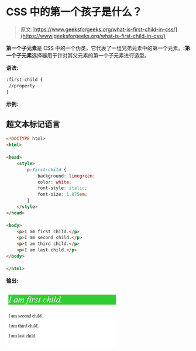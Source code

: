 # CSS 中的第一个孩子是什么？

> 原文:[https://www.geeksforgeeks.org/what-is-first-child-in-css/](https://www.geeksforgeeks.org/what-is-first-child-in-css/)

**第一个子元素**是 CSS 中的一个伪类，它代表了一组兄弟元素中的第一个元素。**:第一个子元素**选择器用于针对其父元素的第一个子元素进行造型。

**语法:**

```html
:first-child {
 //property
}
```

**示例:**

## 超文本标记语言

```html
<!DOCTYPE html> 
<html> 

<head> 
    <style> 
        p:first-child { 
            background: limegreen; 
            color: white; 
            font-style: italic; 
            font-size: 1.875em; 
        } 
    </style> 
</head> 

<body> 
    <p>I am first child.</p>
    <p>I am second child.</p>
    <p>I am third child.</p>
    <p>I am last child.</p>
</body> 

</html> 
```

**输出:**

![](img/30110c9560f0011d45c53b596534917b.png)